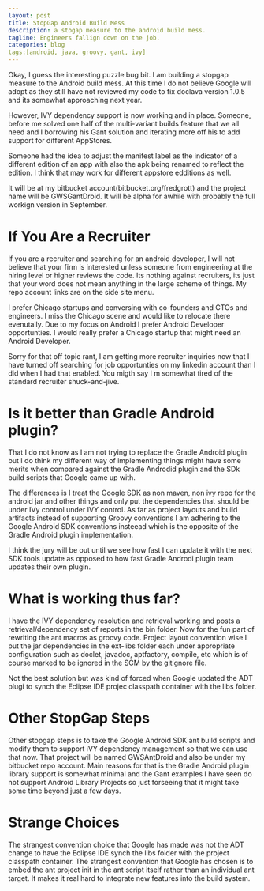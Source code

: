 ```yaml
---
layout: post
title: StopGap Android Build Mess
description: a stogap measure to the android build mess.
tagline: Engineers fallign down on the job.
categories: blog
tags:[android, java, groovy, gant, ivy]
---
```


Okay, I guess the interesting puzzle bug bit.  I am building a stopgap measure to the 
Android build mess. At this time I do not believe Google will adopt as they still have not reviewed 
my code to fix doclava version 1.0.5 and its somewhat approaching next year.

However, IVY dependency support is now working and in place. Someone, before me solved one 
half of the multi-variant builds feature that we all need and I borrowing his Gant solution and 
iterating more off his to add support for different AppStores. 

Someone had the idea to adjust the manifest label as the indicator of a different 
edition of an app with also the apk being renamed to reflect the edition.  I think that may 
work for different appstore edditions as well.

It will be at my bitbucket account(bitbucket.org/fredgrott) and the project name will be 
GWSGantDroid. It will be alpha for awhile with probably the full workign version in September.

# If You Are a Recruiter

If you are a recruiter and searching for an android developer, I will not believe that your firm is
interested unless someone from engineering at the hiring level or higher reviews the code. Its nothing against 
recruiters, its just that your word does not mean anything in the large scheme of things. My repo 
account links are on the side site menu.
 
 I prefer Chicago startups and conversing with co-founders and CTOs and engineers. I miss the 
 Chicago scene and would like to relocate there evenutally.  Due to my focus on Android I prefer 
 Android Developer opportunties. I would really prefer a Chicago startup that might need an 
 Android Developer.
 
 Sorry for that off topic rant, I am getting more recruiter inquiries now that I have turned off 
 searching for job opportunties on  my linkedin account than I did when I had that enabled. You migth 
 say I m somewhat tired of the standard recruiter shuck-and-jive.
 
 # Is it better than Gradle Android plugin?
 
 That I do not know as I am not trying to replace the Gradle Android plugin but I do think my different 
 way of implementing things might have some merits when compared against the Gradle Androdid plugin and 
 the SDk build scripts that Google came up with.
 
 The differences is I treat the Google SDK as non maven, non ivy repo for the android jar and other things and 
 only put the dependencies that should be under IVy control under IVY control. As far as project 
 layouts and build artifacts instead of supporting Groovy conventions I am adhering to the Google Android 
 SDK conventions insteead which is the opposite of the Gradle Android plugin implementation.
 
 I think the jury will be out until we see how fast I can update it with the next SDK tools update as opposed 
 to how fast Gradle Androdi plugin team updates their own plugin.
 
 
# What is working thus far?

I have the IVY dependency resolution and retrieval working and posts a retrieval/dependency set of 
reports in the bin folder.  Now for the fun part of rewriting the ant macros as groovy code. Project 
layout convention wise I put the jar dependencies in the ext-libs folder each under appropriate configuration 
such as doclet, javadoc, aptfactory, compile, etc which is of course marked to be ignored in the SCM by the gitignore file.

Not the best solution but was kind of forced when Google updated the ADT  plugi to synch the 
Eclipse IDE projec classpath container with the libs folder.

# Other StopGap Steps

Other stopgap steps is to take the Google Android SDK ant build scripts and modify them 
to support iVY dependency management so that we can use that now. That project will be named 
GWSAntDroid and also be under my bitbucket repo account. Main reasons for that is the 
Gradle Android plugin library support is somewhat minimal and the Gant examples I have seen 
do not support Android Library Projects so just forseeing that it might take some time 
beyond just a few days.

# Strange Choices

The strangest convention choice that Google has made was not the ADT change to have the Eclipse IDE
synch the libs folder with the project classpath container. The strangest convention that 
Google has chosen is to embed the ant project init in the ant script itself rather than 
an individual ant target. It makes it real hard to integrate new features into the build system.
